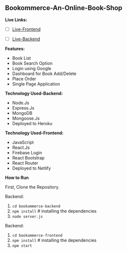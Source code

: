 

## Bookommerce-An-Online-Book-Shop

**Live Links:**

 - [ ]  [Live-Frontend](https://bookommerce.netlify.app/)
 - [ ] [Live-Backend](https://bookommerce.herokuapp.com)

  

**Features:**

 - Book List
 - Book Search Option
 - Login using Google 
 - Dashboard for Book Add/Delete
 - Place Order
 - Single Page Application

**Technology Used-Backend:**
 - Node.Js
 - Express.Js
 - MongoDB
 - Mongoose.Js
 - Deployed to Heroku

**Technology Used-Frontend:**
 - JavaScript
 - React.Js
 - Firebase Login
 - React Bootstrap
 - React Router
 - Deployed to Netlify

**How to Run**

First, Clone the Repository.

Backend:
1. `cd bookommerce-backend`
2. `npm install` # installing the dependencies
3. `node server.js`

Backend:
1. `cd bookommerce-frontend`
2. `npm install` # installing the dependencies
3. `npm start`


